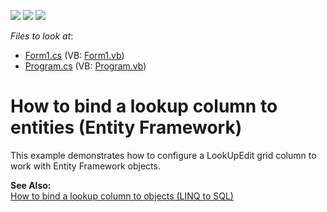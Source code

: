 <!-- default badges list -->
![](https://img.shields.io/endpoint?url=https://codecentral.devexpress.com/api/v1/VersionRange/128625712/13.1.4%2B)
[![](https://img.shields.io/badge/Open_in_DevExpress_Support_Center-FF7200?style=flat-square&logo=DevExpress&logoColor=white)](https://supportcenter.devexpress.com/ticket/details/E924)
[![](https://img.shields.io/badge/📖_How_to_use_DevExpress_Examples-e9f6fc?style=flat-square)](https://docs.devexpress.com/GeneralInformation/403183)
<!-- default badges end -->
<!-- default file list -->
*Files to look at*:

* [Form1.cs](./CS/EntitiesLookupWithEditing/Form1.cs) (VB: [Form1.vb](./VB/EntitiesLookupWithEditing/Form1.vb))
* [Program.cs](./CS/EntitiesLookupWithEditing/Program.cs) (VB: [Program.vb](./VB/EntitiesLookupWithEditing/Program.vb))
<!-- default file list end -->
# How to bind a lookup column to entities (Entity Framework)


<p>This example demonstrates how to configure a LookUpEdit grid column to work with Entity Framework objects.</p><p><strong>See Also:</strong><br />
<a href="https://www.devexpress.com/Support/Center/p/E927">How to bind a lookup column to objects (LINQ to SQL)</a></p>

<br/>


